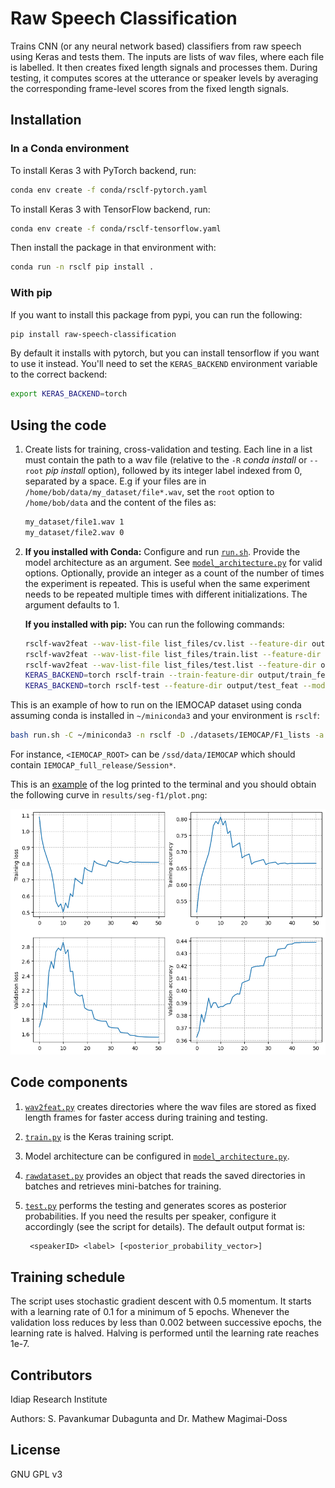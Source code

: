 <!--
SPDX-FileCopyrightText: Copyright © Idiap Research Institute <contact@idiap.ch>

SPDX-License-Identifier: GPL-3.0-or-later
-->

# Raw Speech Classification

Trains CNN (or any neural network based) classifiers from raw speech
using Keras and tests them. The inputs are lists of wav files,
where each file is labelled. It then creates fixed length signals and
processes them. During testing, it computes scores at the
utterance or speaker levels by averaging the corresponding frame-level
scores from the fixed length signals.

## Installation

### In a Conda environment

To install Keras 3 with PyTorch backend, run:

```bash
conda env create -f conda/rsclf-pytorch.yaml
```

To install Keras 3 with TensorFlow backend, run:

```bash
conda env create -f conda/rsclf-tensorflow.yaml
```

Then install the package in that environment with:

```bash
conda run -n rsclf pip install .
```

### With pip

If you want to install this package from pypi, you can run the following:

```bash
pip install raw-speech-classification
```

By default it installs with pytorch, but you can install tensorflow if you want to use
it instead. You'll need to set the `KERAS_BACKEND` environment variable to the correct
backend:

```bash
export KERAS_BACKEND=torch
```

## Using the code

1. Create lists for training, cross-validation and testing.
   Each line in a list must contain the path to a wav file (relative to the `-R` _conda
   install_ or `--root` _pip install_ option), followed by its integer label indexed
   from 0, separated by a space.
   E.g if your files are in `/home/bob/data/my_dataset/file*.wav`, set the `root` option
   to `/home/bob/data` and the content of the files as:

   ```txt
   my_dataset/file1.wav 1
   my_dataset/file2.wav 0
   ```

1. **If you installed with Conda:** Configure and run [`run.sh`](run.sh). Provide the
   model architecture as an argument. See
   [`model_architecture.py`](rsclf/model_architecture.py) for valid options. Optionally,
   provide an integer as a count of the number of times the experiment is repeated. This
   is useful when the same experiment needs to be repeated multiple times with different
   initializations. The argument defaults to 1.

   **If you installed with pip:** You can run the following commands:

   ```bash
   rsclf-wav2feat --wav-list-file list_files/cv.list --feature-dir output/cv_feat --mode train --root path/to/dataset/basedir
   rsclf-wav2feat --wav-list-file list_files/train.list --feature-dir output/train_feat --mode train --root path/to/dataset/basedir
   rsclf-wav2feat --wav-list-file list_files/test.list --feature-dir output/test_feat --mode test --root path/to/dataset/basedir
   KERAS_BACKEND=torch rsclf-train --train-feature-dir output/train_feat --validation-feature-dir output/cv_feat --output-dir output/cnn_subseg --arch subseg --splice-size 25 --verbose 2
   KERAS_BACKEND=torch rsclf-test --feature-dir output/test_feat --model-filename output/cnn_subseg/cnn.keras --output-dir output/cnn_subseg --splice-size 25 --verbose 0
   ```

This is an example of how to run on the IEMOCAP dataset using conda assuming conda is
installed in `~/miniconda3` and your environment is `rsclf`:

```bash
bash run.sh -C ~/miniconda3 -n rsclf -D ./datasets/IEMOCAP/F1_lists -a seg -o results/seg-f1 -R <IEMOCAP_ROOT>
```

For instance, `<IEMOCAP_ROOT>` can be `/ssd/data/IEMOCAP` which should
contain `IEMOCAP_full_release/Session*`.

This is an [example](./docs/log.txt) of the log printed to the
terminal and you should obtain the following curve in
`results/seg-f1/plot.png`:

![Results](./docs/plot.png)

## Code components

1. [`wav2feat.py`](rsclf/wav2feat.py) creates directories where the
   wav files are stored as fixed length frames for faster access
   during training and testing.

1. [`train.py`](rsclf/train.py) is the Keras training script.

1. Model architecture can be configured in
   [`model_architecture.py`](rsclf/model_architecture.py).

1. [`rawdataset.py`](rsclf/rawdataset.py) provides an object that
   reads the saved directories in batches and retrieves mini-batches
   for training.

1. [`test.py`](rsclf/test.py) performs the testing and generates
   scores as posterior probabilities. If you need the results per
   speaker, configure it accordingly (see the script for details). The
   default output format is:

   ```txt
    <speakerID> <label> [<posterior_probability_vector>]
   ```

## Training schedule

The script uses stochastic gradient descent with 0.5 momentum. It
starts with a learning rate of 0.1 for a minimum of 5 epochs. Whenever
the validation loss reduces by less than 0.002 between successive
epochs, the learning rate is halved. Halving is performed until the
learning rate reaches 1e-7.

## Contributors

Idiap Research Institute

Authors: S. Pavankumar Dubagunta and Dr. Mathew Magimai-Doss

## License

GNU GPL v3
